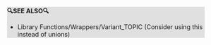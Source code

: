 <div style="margin:2em; background-color: #e0e0e0;">

<strong>🔍SEE ALSO🔍</strong>

 * Library Functions/Wrappers/Variant_TOPIC (Consider using this instead of unions)

</div>


